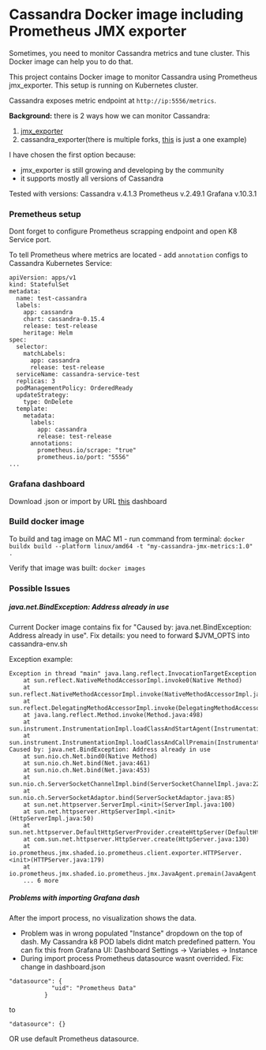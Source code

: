 
# Cassandra Docker image including Prometheus JMX exporter

Sometimes, you need to monitor Cassandra metrics and tune cluster. This Docker image can help you to do that.

This project contains Docker image to monitor Cassandra using Prometheus jmx_exporter.
This setup is running on Kubernetes cluster.

Cassandra exposes metric endpoint at `http://ip:5556/metrics`.

**Background:** there is 2 ways how we can monitor Cassandra:
1) [jmx_exporter](https://github.com/prometheus/jmx_exporter)
2) cassandra_exporter(there is multiple forks, [this](https://github.com/instaclustr/cassandra-exporter) is just a one example)

I have chosen the first option because:
- jmx_exporter is still growing and developing by the community
- it supports mostly all versions of Cassandra

Tested with versions:
Cassandra v.4.1.3
Prometheus v.2.49.1
Grafana v.10.3.1

### Premetheus setup

Dont forget to configure Prometheus scrapping endpoint and open K8 Service port. 

To tell Prometheus where metrics are located - add `annotation` configs to Cassandra Kubernetes Service:

```
apiVersion: apps/v1
kind: StatefulSet
metadata:
  name: test-cassandra
  labels:
    app: cassandra
    chart: cassandra-0.15.4
    release: test-release
    heritage: Helm
spec:
  selector:
    matchLabels:
      app: cassandra
      release: test-release
  serviceName: cassandra-service-test
  replicas: 3
  podManagementPolicy: OrderedReady
  updateStrategy:
    type: OnDelete
  template:
    metadata:
      labels:
        app: cassandra
        release: test-release
      annotations:
        prometheus.io/scrape: "true"
        prometheus.io/port: "5556"
...
```

### Grafana dashboard

Download .json or import by URL [this](https://grafana.com/grafana/dashboards/5408-cassandra/) dashboard

### Build docker image

To build and tag image on MAC M1 - run command from terminal: 
`docker buildx build --platform linux/amd64 -t "my-cassandra-jmx-metrics:1.0" .`

Verify that image was built:
`docker images`

### Possible Issues

##### java.net.BindException: Address already in use
Current Docker image contains fix for "Caused by: java.net.BindException: Address already in use". 
Fix details: you need to forward $JVM_OPTS into cassandra-env.sh

Exception example:

```
Exception in thread "main" java.lang.reflect.InvocationTargetException
	at sun.reflect.NativeMethodAccessorImpl.invoke0(Native Method)
	at sun.reflect.NativeMethodAccessorImpl.invoke(NativeMethodAccessorImpl.java:62)
	at sun.reflect.DelegatingMethodAccessorImpl.invoke(DelegatingMethodAccessorImpl.java:43)
	at java.lang.reflect.Method.invoke(Method.java:498)
	at sun.instrument.InstrumentationImpl.loadClassAndStartAgent(InstrumentationImpl.java:386)
	at sun.instrument.InstrumentationImpl.loadClassAndCallPremain(InstrumentationImpl.java:401)
Caused by: java.net.BindException: Address already in use
	at sun.nio.ch.Net.bind0(Native Method)
	at sun.nio.ch.Net.bind(Net.java:461)
	at sun.nio.ch.Net.bind(Net.java:453)
	at sun.nio.ch.ServerSocketChannelImpl.bind(ServerSocketChannelImpl.java:222)
	at sun.nio.ch.ServerSocketAdaptor.bind(ServerSocketAdaptor.java:85)
	at sun.net.httpserver.ServerImpl.<init>(ServerImpl.java:100)
	at sun.net.httpserver.HttpServerImpl.<init>(HttpServerImpl.java:50)
	at sun.net.httpserver.DefaultHttpServerProvider.createHttpServer(DefaultHttpServerProvider.java:35)
	at com.sun.net.httpserver.HttpServer.create(HttpServer.java:130)
	at io.prometheus.jmx.shaded.io.prometheus.client.exporter.HTTPServer.<init>(HTTPServer.java:179)
	at io.prometheus.jmx.shaded.io.prometheus.jmx.JavaAgent.premain(JavaAgent.java:31)
	... 6 more
```

##### Problems with importing Grafana dash
After the import process, no visualization shows the data. 

- Problem was in wrong populated "Instance" dropdown on the top of dash. My Cassandra k8 POD labels 
didnt match predefined pattern. You can fix this from Grafana UI: Dashboard Settings -> Variables -> Instance
- During import process Prometheus datasource wasnt overrided. Fix: change in dashboard.json
```
"datasource": {
            "uid": "Prometheus Data"
          }
```
to
```
"datasource": {}
```
OR use default Prometheus datasource.
